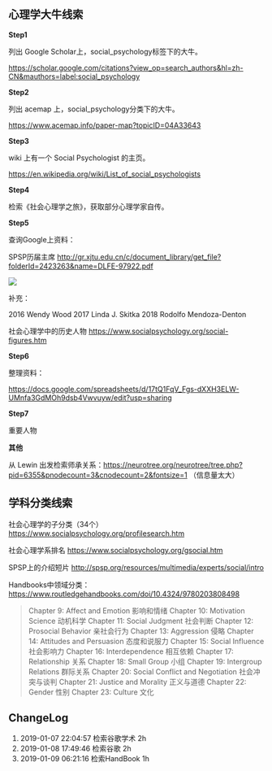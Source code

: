 
## 心理学大牛线索

**Step1**

列出 Google Scholar上，social_psychology标签下的大牛。

https://scholar.google.com/citations?view_op=search_authors&hl=zh-CN&mauthors=label:social_psychology

**Step2**

列出 acemap 上，social_psychology分类下的大牛。

https://www.acemap.info/paper-map?topicID=04A33643

**Step3**

wiki 上有一个 Social Psychologist 的主页。

https://en.wikipedia.org/wiki/List_of_social_psychologists

**Step4**

检索《社会心理学之旅》，获取部分心理学家自传。


**Step5**

查询Google上资料：

SPSP历届主席 http://gr.xjtu.edu.cn/c/document_library/get_file?folderId=2423263&name=DLFE-97922.pdf


![](http://zhwbitcron.oss-cn-beijing.aliyuncs.com/bitcron/2019-01-07-154101.png)

补充：

2016 Wendy Wood
2017 Linda J. Skitka
2018 Rodolfo Mendoza-Denton

社会心理学中的历史人物 https://www.socialpsychology.org/social-figures.htm

**Step6**

整理资料：

https://docs.google.com/spreadsheets/d/17tQ1FqV_Fgs-dXXH3ELW-UMnfa3GdMOh9dsb4Vwvuyw/edit?usp=sharing

**Step7**

重要人物



**其他**

从 Lewin 出发检索师承关系：https://neurotree.org/neurotree/tree.php?pid=6355&pnodecount=3&cnodecount=2&fontsize=1
（信息量太大）

## 学科分类线索

社会心理学的子分类（34个）https://www.socialpsychology.org/profilesearch.htm

社会心理学系排名 https://www.socialpsychology.org/gsocial.htm

SPSP上的介绍短片 http://spsp.org/resources/multimedia/experts/social/intro

Handbooks中领域分类：https://www.routledgehandbooks.com/doi/10.4324/9780203808498

> Chapter  9:  Affect and Emotion	 影响和情绪
Chapter  10:  Motivation Science	 动机科学
Chapter  11:  Social Judgment  社会判断
Chapter  12:  Prosocial Behavior 亲社会行为
Chapter  13:  Aggression	  侵略
Chapter  14:  Attitudes and Persuasion 态度和说服力
Chapter  15:  Social Influence 社会影响力
Chapter  16:  Interdependence 相互依赖
Chapter  17:  Relationship 关系
Chapter  18:  Small Group 小组
Chapter  19:  Intergroup Relations 群际关系
Chapter  20:  Social Conflict and Negotiation 社会冲突与谈判
Chapter  21:  Justice and Morality 正义与道德
Chapter  22:  Gender	 性别
Chapter  23:  Culture  文化


## ChangeLog

1. 2019-01-07 22:04:57 检索谷歌学术 2h
2. 2019-01-08 17:49:46 检索谷歌 2h
3. 2019-01-09 06:21:16 检索HandBook 1h
